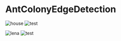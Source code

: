 # AntColonyEdgeDetection
![house](https://cloud.githubusercontent.com/assets/6331450/25658125/8e9487ea-3001-11e7-86bd-804f369a3a43.png)
![test](https://cloud.githubusercontent.com/assets/6331450/25658154/b6f7f3fc-3001-11e7-8047-37a63b393341.png)

![lena](https://cloud.githubusercontent.com/assets/6331450/25660713/d0571c22-300d-11e7-8ef8-c720e068ff43.png)
![test](https://cloud.githubusercontent.com/assets/6331450/25660719/da980606-300d-11e7-8710-1759559b6db9.png)
